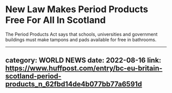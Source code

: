 # New Law Makes Period Products Free For All In Scotland

The Period Products Act says that schools, universities and government buildings must make tampons and pads available for free in bathrooms.

---
category: WORLD NEWS
date: 2022-08-16
link: https://www.huffpost.com/entry/bc-eu-britain-scotland-period-products_n_62fbd14de4b077bb77a6591d
---
